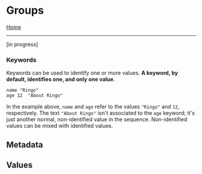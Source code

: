 # Groups

[Home](../README.md)

---

[in progress]

### Keywords

Keywords can be used to identify one or more values. **A keyword, by default, identifies one, and only one value**.

```
name "Ringo"
age 12  "About Ringo"
```

In the example above, `name` and `age` refer to the values `"Ringo"` and `12`, respectively. The text `"About Ringo"` isn't associated to the `age` keyword; it's just another normal, non-identified value in the sequence. Non-identified values can be mixed with identified values.


## Metadata

## Values

